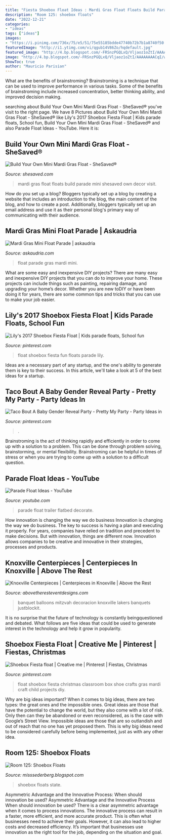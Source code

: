 ```yaml
---
title: "Fiesta Shoebox Float Ideas : Mardi Gras Float Floats Build Parade Mini Shesaved Own Decor Visit"
description: "Room 125: shoebox floats"
date: "2022-12-21"
categories:
- "ideas"
tags: ["ideas"]
images:
- "https://i.pinimg.com/736x/75/e5/51/75e55185bdde47740b72b7b1a8740f50.jpg"
featuredImage: "http://i1.ytimg.com/vi/qgub14V86Zo/hqdefault.jpg"
featured_image: "http://4.bp.blogspot.com/-FRSnzPGQLxQ/Vljaoz1oZtI/AAAAAAAACqI/wRcc3NbKSdE/s1600/IMG_20151112_145840234_HDR.jpg"
image: "http://4.bp.blogspot.com/-FRSnzPGQLxQ/Vljaoz1oZtI/AAAAAAAACqI/wRcc3NbKSdE/s1600/IMG_20151112_145840234_HDR.jpg"
ShowToc: true
author: "Mauricio Parisian"
---
```



What are the benefits of brainstroming?
Brainstroming is a technique that can be used to improve performance in various tasks. Some of the benefits of brainstroming include increased concentration, better thinking ability, and improved decision making.

	

		
searching about Build Your Own Mini Mardi Gras Float - SheSaved® you've visit to the right page. We have 8 Pictures about Build Your Own Mini Mardi Gras Float - SheSaved® like Lily&#039;s 2017 Shoebox Fiesta Float | Kids parade floats, School fun, Build Your Own Mini Mardi Gras Float - SheSaved® and also Parade Float Ideas - YouTube. Here it is:
		
    
## Build Your Own Mini Mardi Gras Float - SheSaved®

<img loading=lazy src="http://www.shesaved.com/wp-content/uploads/2014/02/Mini-Mardi-Gras-Float.jpg" onerror="this.onerror=null;this.src='https://tse3.mm.bing.net/th?id=OIP.fA_iNquK5xuwb4tAuirCYAHaFE&amp;pid=15.1';" alt="Build Your Own Mini Mardi Gras Float - SheSaved®">

_Source: shesaved.com_

>mardi gras float floats build parade mini shesaved own decor visit. 

	

How do you set up a blog?
Bloggers typically set up a blog by creating a website that includes an introduction to the blog, the main content of the blog, and how to create a post. Additionally, bloggers typically set up an email address and use it as their personal blog's primary way of communicating with their audience.

    
## Mardi Gras Mini Float Parade | Askaudria

<img loading=lazy src="https://i0.wp.com/askaudria.files.wordpress.com/2015/02/krewe-of-mermaidia.jpg" onerror="this.onerror=null;this.src='https://tse3.mm.bing.net/th?id=OIP.SXPIg7dUbALdxcyV2SeFAAHaIR&amp;pid=15.1';" alt="Mardi Gras Mini Float Parade | askaudria">

_Source: askaudria.com_

>float parade gras mardi mini. 

	

What are some easy and inexpensive DIY projects?
There are many easy and inexpensive DIY projects that you can do to improve your home. These projects can include things such as painting, repairing damage, and upgrading your home’s decor. Whether you are new toDIY or have been doing it for years, there are some common tips and tricks that you can use to make your job easier.

    
## Lily&#039;s 2017 Shoebox Fiesta Float | Kids Parade Floats, School Fun

<img loading=lazy src="https://i.pinimg.com/originals/34/b7/68/34b7689ded5f60e63cfec8dbef6d5af6.jpg" onerror="this.onerror=null;this.src='https://tse1.mm.bing.net/th?id=OIP.PvfE_yWpPqhVV1EIItILIwHaJ4&amp;pid=15.1';" alt="Lily&#039;s 2017 Shoebox Fiesta Float | Kids parade floats, School fun">

_Source: pinterest.com_

>float shoebox fiesta fun floats parade lily. 

	

Ideas are a necessary part of any startup, and the one's ability to generate them is key to their success. In this article, we'll take a look at 5 of the best ideas for a startup.

    
## Taco Bout A Baby Gender Reveal Party - Pretty My Party - Party Ideas In

<img loading=lazy src="https://i.pinimg.com/736x/75/e5/51/75e55185bdde47740b72b7b1a8740f50.jpg" onerror="this.onerror=null;this.src='https://tse2.mm.bing.net/th?id=OIP.I4JVwN8nND7hntZ0JawnNAHaLH&amp;pid=15.1';" alt="Taco Bout A Baby Gender Reveal Party - Pretty My Party - Party Ideas in">

_Source: pinterest.com_

>. 

	

Brainstroming is the act of thinking rapidly and efficiently in order to come up with a solution to a problem. This can be done through problem solving, brainstorming, or mental flexibility. Brainstroming can be helpful in times of stress or when you are trying to come up with a solution to a difficult question.

    
## Parade Float Ideas - YouTube

<img loading=lazy src="http://i1.ytimg.com/vi/qgub14V86Zo/hqdefault.jpg" onerror="this.onerror=null;this.src='https://tse2.mm.bing.net/th?id=OIP.06HdXX2beaW7RrrBjYuVBwHaFj&amp;pid=15.1';" alt="Parade Float Ideas - YouTube">

_Source: youtube.com_

>parade float trailer flatbed decorate. 

	

How innovation is changing the way we do business
Innovation is changing the way we do business. The key to success is having a plan and executing it properly. For years, companies have relied on tradition and precedent to make decisions. But with innovation, things are different now. Innovation allows companies to be creative and innovative in their strategies, processes and products.

    
## Knoxville Centerpieces | Centerpieces In Knoxville | Above The Rest

<img loading=lazy src="http://i1.wp.com/www.abovetheresteventdesigns.com/wp-content/uploads/centerpieceutbasketball.jpg" onerror="this.onerror=null;this.src='https://tse3.mm.bing.net/th?id=OIP.r1_vg_yNeour_aOtvKRS3gHaJ4&amp;pid=15.1';" alt="Knoxville Centerpieces | Centerpieces in Knoxville | Above the Rest">

_Source: abovetheresteventdesigns.com_

>banquet balloons mitzvah decoracion knoxville lakers banquets justblockit. 

	

It is no surprise that the future of technology is constantly beingquestioned and debated. What follows are five ideas that could be used to generate interest in the technology and help it grow in popularity.

    
## Shoebox Fiesta Float | Creative Me | Pinterest | Fiestas, Christmas

<img loading=lazy src="https://s-media-cache-ak0.pinimg.com/originals/8f/39/eb/8f39eb6bb3ca0186b46c1d197ab86fb9.jpg" onerror="this.onerror=null;this.src='https://tse1.mm.bing.net/th?id=OIP.UOfIFBGp15_fxqM9w9NogAHaJ4&amp;pid=15.1';" alt="Shoebox Fiesta float | Creative me | Pinterest | Fiestas, Christmas">

_Source: pinterest.com_

>float shoebox fiesta christmas classroom box shoe crafts gras mardi craft child projects diy. 

	

Why are big ideas important?
When it comes to big ideas, there are two types: the great ones and the impossible ones. Great ideas are those that have the potential to change the world, but they also come with a lot of risk. Only then can they be abandoned or even reconsidered, as is the case with Google’s Street View. Impossible ideas are those that are so outlandish and out of reach that no one has yet proposed them. This is why big ideas need to be considered carefully before being implemented, just as with any other idea.

    
## Room 125: Shoebox Floats

<img loading=lazy src="http://4.bp.blogspot.com/-FRSnzPGQLxQ/Vljaoz1oZtI/AAAAAAAACqI/wRcc3NbKSdE/s1600/IMG_20151112_145840234_HDR.jpg" onerror="this.onerror=null;this.src='https://tse1.mm.bing.net/th?id=OIP.cR1L0r-lmRqKgLUNtWixvQHaNJ&amp;pid=15.1';" alt="Room 125: Shoebox Floats">

_Source: misssederberg.blogspot.com_

>shoebox floats state. 

	

Asymmetric Advantage and the Innovative Process: When should innovation be used?
Asymmetric Advantage and the Innovative Process
When should innovation be used? There is a clear asymmetric advantage when it comes to process innovations. The innovative process can result in a faster, more efficient, and more accurate product. This is often what businesses need to achieve their goals. However, it can also lead to higher costs and decreased efficiency. It’s important that businesses use innovation as the right tool for the job, depending on the situation and goal.

